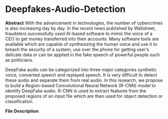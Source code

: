 # Deepfakes-Audio-Detection

**Abstract**
With the advancement in technologies, the number of cybercrimes is also increasing day by day. In the recent news published by Wallstreet, fraudsters successfully used AI-based software to mimic the voice of a CEO to get money transferred into their accounts. Many software tools are available which are capable of synthesizing the human voice and use it to breach the security of a system, use over the phone for getting user’s delicate data or can be applied in the fake speech of powerful people such as politicians. 

DeepFake audio can be categorized into three major categories synthetic voice, converted speech and replayed speech. It is very difficult to detect these audio and separate them from real audio. In this research, we propose to build a Region-based Convolutional Neural Network (R-CNN) model to identify DeepFake audio. R-CNN is used to extract features from the proposed regions of an input file which are then used for object detection or classification.

**File Description**

